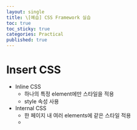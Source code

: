 ```yaml
---
layout: single
title: \[예습] CSS Framework 실습
toc: true
toc_sticky: true
categories: Practical
published: true
---
```



# Insert CSS
* Inline CSS
    * 하나의 특정 element에만 스타일을 적용
    * style 속성 사용
* Internal CSS
    * 한 페이지 내 여러 elements에 같은 스타일 적용
    * <style> 태그 사용
* External CSS
    * 여러 페이지에서 사용하는 스타일을 하나의 파일로 생성
    * <link>로 참조하여 사용

----------

# Insert JS
* Inline JS
    * 하나의 특정 element에 이벤트 추가
    * 직접 코딩으로 사용
* Internal Js
    * 한 페이지 내 <script> 태그를 사용
    * 여러 elements에서 사용 가능
* External JS
    * 여러 페이지에서 사용하는 JS를 하나의 파일로 생성
    * <script> 태그 참조

----------
  
# CSS Frameworks
* 반응형
* 모바일 웹 프로젝트 개발을 위한 프레임워크
* 미리 정의된 디자인과 HTML, CSS, JS를 제공
* Front-end 웹페이지를 빠르게 제작 가능
* 전체 기능 중 10%를 사용한다면 불필요한 90%도 로딩해야함 (무거운 프레임워크)
* 프레임워크 사용을 위한 학습 필요
* Ex) Bootstrap, Foundation,...

----------

# JS Frontend framework
* 체계적인 코드관리 -> 유지보수 용이
* 기본설계 및 다양한 라이브러리 제공 -> 개발 생산성 향상
* 코드 재사용성, 추상화 코드 사용 -> 확장성
* 학습난이도가 높음
* 사용하지 않는 기능 라이브러리도 포함하여 로딩
* 자유로운 개발의 어려움
* Ex) jQuery, React, angular, Vue.js…
